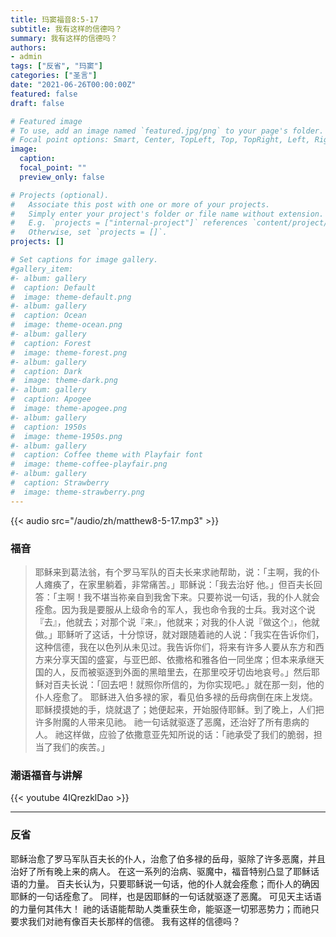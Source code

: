 ```yaml
---
title: 玛窦福音8:5-17
subtitle: 我有这样的信德吗？
summary: 我有这样的信德吗？
authors:
- admin
tags: ["反省", "玛窦"]
categories: ["圣言"]
date: "2021-06-26T00:00:00Z"
featured: false
draft: false

# Featured image
# To use, add an image named `featured.jpg/png` to your page's folder.
# Focal point options: Smart, Center, TopLeft, Top, TopRight, Left, Right, BottomLeft, Bottom, BottomRight
image:
  caption:
  focal_point: ""
  preview_only: false

# Projects (optional).
#   Associate this post with one or more of your projects.
#   Simply enter your project's folder or file name without extension.
#   E.g. `projects = ["internal-project"]` references `content/project/deep-learning/index.md`.
#   Otherwise, set `projects = []`.
projects: []

# Set captions for image gallery.
#gallery_item:
#- album: gallery
#  caption: Default
#  image: theme-default.png
#- album: gallery
#  caption: Ocean
#  image: theme-ocean.png
#- album: gallery
#  caption: Forest
#  image: theme-forest.png
#- album: gallery
#  caption: Dark
#  image: theme-dark.png
#- album: gallery
#  caption: Apogee
#  image: theme-apogee.png
#- album: gallery
#  caption: 1950s
#  image: theme-1950s.png
#- album: gallery
#  caption: Coffee theme with Playfair font
#  image: theme-coffee-playfair.png
#- album: gallery
#  caption: Strawberry
#  image: theme-strawberry.png
---
```


{{< audio src="/audio/zh/matthew8-5-17.mp3" >}}

### 福音
> 耶稣来到葛法翁，有个罗马军队的百夫长来求祂帮助，说：「主啊，我的仆人瘫痪了，在家里躺着，非常痛苦。」耶稣说：「我去治好 他。」但百夫长回答：「主啊！我不堪当祢亲自到我舍下来。只要祢说一句话，我的仆人就会痊愈。因为我是要服从上级命令的军人，我也命令我的士兵。我对这个说『去』，他就去；对那个说『来』，他就来；对我的仆人说『做这个』，他就做。」耶稣听了这话，十分惊讶，就对跟随着祂的人说：「我实在告诉你们，这种信德，我在以色列从未见过。我告诉你们，将来有许多人要从东方和西方来分享天国的盛宴，与亚巴郎、依撒格和雅各伯一同坐席；但本来承继天国的人，反而被驱逐到外面的黑暗里去，在那里咬牙切齿地哀号。」然后耶稣对百夫长说：「回去吧！就照你所信的，为你实现吧。」就在那一刻，他的仆人痊愈了。 耶稣进入伯多禄的家，看见伯多禄的岳母病倒在床上发烧。 耶稣摸摸她的手，烧就退了；她便起来，开始服侍耶稣。到了晚上，人们把许多附魔的人带来见祂。 祂一句话就驱逐了恶魔，还治好了所有患病的人。 祂这样做，应验了依撒意亚先知所说的话：「祂承受了我们的脆弱，担当了我们的疾苦。」


### 潮语福音与讲解
{{< youtube 4IQrezklDao >}}

---
### 反省
耶稣治愈了罗马军队百夫长的仆人，治愈了伯多禄的岳母，驱除了许多恶魔，并且治好了所有晚上来的病人。 在这一系列的治病、驱魔中，福音特别凸显了耶稣话语的力量。 百夫长认为，只要耶稣说一句话，他的仆人就会痊愈；而仆人的确因耶稣的一句话痊愈了。 同样，也是因耶稣的一句话就驱逐了恶魔。 可见天主话语的力量何其伟大！ 祂的话语能帮助人类重获生命，能驱逐一切邪恶势力；而祂只要求我们对祂有像百夫长那样的信德。 我有这样的信德吗？
